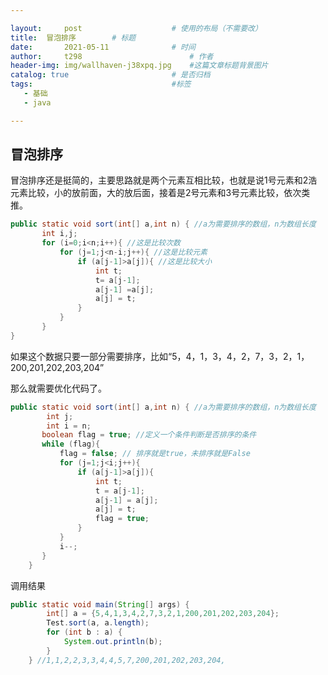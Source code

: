 ```yaml
---

layout:     post   				    # 使用的布局（不需要改）
title: 	冒泡排序		# 标题 
date:       2021-05-11				# 时间
author:     t298						# 作者
header-img: img/wallhaven-j38xpq.jpg 	#这篇文章标题背景图片
catalog: true 						# 是否归档
tags:								#标签
   - 基础
   - java

---
```


## 冒泡排序

冒泡排序还是挺简的，主要思路就是两个元素互相比较，也就是说1号元素和2浩元素比较，小的放前面，大的放后面，接着是2号元素和3号元素比较，依次类推。

```java
public static void sort(int[] a,int n) { //a为需要排序的数组，n为数组长度
       int i,j;
       for (i=0;i<n;i++){ //这是比较次数
           for (j=1;j<n-i;j++){ //这是比较元素
               if (a[j-1]>a[j]){ //这是比较大小
                   int t;
                   t= a[j-1];
                   a[j-1] =a[j];
                   a[j] = t;
               }
           }
       }
}
```



如果这个数据只要一部分需要排序，比如“5，4，1，3，4，2，7，3，2，1，200,201,202,203,204”

那么就需要优化代码了。

```java
public static void sort(int[] a,int n) { //a为需要排序的数组，n为数组长度
        int j;
        int i = n;
       boolean flag = true; //定义一个条件判断是否排序的条件
       while (flag){
           flag = false; // 排序就是true，未排序就是False
           for (j=1;j<i;j++){
               if (a[j-1]>a[j]){
                   int t;
                   t = a[j-1];
                   a[j-1] = a[j];
                   a[j] = t;
                   flag = true;
               }
           }
           i--;
       }
    }
```





调用结果

```java
public static void main(String[] args) {
        int[] a = {5,4,1,3,4,2,7,3,2,1,200,201,202,203,204};
        Test.sort(a, a.length);
        for (int b : a) {
            System.out.println(b);
        }
    } //1,1,2,2,3,3,4,4,5,7,200,201,202,203,204,
```

